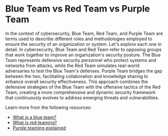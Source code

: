 # Blue Team vs Red Team vs Purple Team

In the context of cybersecurity, Blue Team, Red Team, and Purple Team are terms used to describe different roles and methodologies employed to ensure the security of an organization or system. Let's explore each one in detail. In cybersecurity, Blue Team and Red Team refer to opposing groups that work together to improve an organization's security posture. The Blue Team represents defensive security personnel who protect systems and networks from attacks, while the Red Team simulates real-world adversaries to test the Blue Team's defenses. Purple Team bridges the gap between the two, facilitating collaboration and knowledge sharing to enhance overall security effectiveness. This approach combines the defensive strategies of the Blue Team with the offensive tactics of the Red Team, creating a more comprehensive and dynamic security framework that continuously evolves to address emerging threats and vulnerabilities.

Learn more from the following resources:

- [What is a blue team?](https://www.checkpoint.com/cyber-hub/cyber-security/what-is-a-blue-team/)
- [What is red teaming?](https://www.ibm.com/think/topics/red-teaming)
- [Purple teaming explained](https://www.crowdstrike.com/cybersecurity-101/purple-teaming/)
